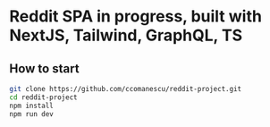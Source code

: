 # Reddit SPA in progress, built with NextJS, Tailwind, GraphQL, TS

## How to start

```bash
git clone https://github.com/ccomanescu/reddit-project.git
cd reddit-project
npm install
npm run dev
```